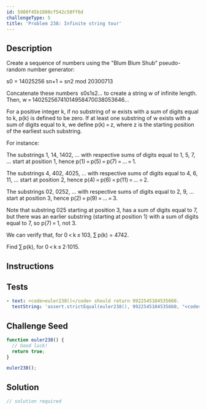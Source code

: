```yaml
---
id: 5900f45b1000cf542c50ff6d
challengeType: 5
title: 'Problem 238: Infinite string tour'
---
```


## Description
<section id='description'>
Create a sequence of numbers using the "Blum Blum Shub" pseudo-random number generator:

s0
    =
    14025256
  sn+1
    =
    sn2 mod 20300713


Concatenate these numbers  s0s1s2… to create a string w of infinite length.
Then, w = 14025256741014958470038053646…

For a positive integer k, if no substring of w exists with a sum of digits equal to k, p(k) is defined to be zero. If at least one substring of w exists with a sum of digits equal to k, we define p(k) = z, where z is the starting position of the earliest such substring.

For instance:

The substrings 1, 14, 1402, …
with respective sums of digits equal to 1, 5, 7, …
start at position 1, hence p(1) = p(5) = p(7) = … = 1.

The substrings 4, 402, 4025, …
with respective sums of digits equal to 4, 6, 11, …
start at position 2, hence p(4) = p(6) = p(11) = … = 2.

The substrings 02, 0252, …
with respective sums of digits equal to 2, 9, …
start at position 3, hence p(2) = p(9) = … = 3.

Note that substring 025 starting at position 3, has a sum of digits equal to 7, but there was an earlier substring (starting at position 1) with a sum of digits equal to 7, so p(7) = 1, not 3.

We can verify that, for 0 < k ≤ 103, ∑ p(k) = 4742.

Find ∑ p(k), for 0 < k ≤ 2·1015.
</section>

## Instructions
<section id='instructions'>

</section>

## Tests
<section id='tests'>

```yml
- text: <code>euler238()</code> should return 9922545104535660.
  testString: 'assert.strictEqual(euler238(), 9922545104535660, "<code>euler238()</code> should return 9922545104535660.");'

```

</section>

## Challenge Seed
<section id='challengeSeed'>

<div id='js-seed'>

```js
function euler238() {
  // Good luck!
  return true;
}

euler238();
```

</div>



</section>

## Solution
<section id='solution'>

```js
// solution required
```
</section>
